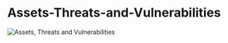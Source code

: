 # Assets-Threats-and-Vulnerabilities


![Assets, Threats and Vulnerabilities](https://github.com/Leninsonyc/Assets-Threats-and-Vulnerabilities/assets/153399097/508a01dc-3d98-44ea-a620-48702373df0e)

